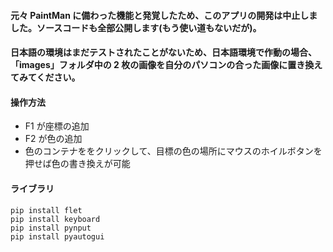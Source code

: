 #### 元々 PaintMan に備わった機能と発覚したため、このアプリの開発は中止しました。ソースコードも全部公開します(もう使い道もないだが)。

#### 日本語の環境はまだテストされたことがないため、日本語環境で作動の場合、「images」フォルダ中の 2 枚の画像を自分のパソコンの合った画像に置き換えてみてください。

#### 操作方法

- F1 が座標の追加
- F2 が色の追加
- 色のコンテナををクリックして、目標の色の場所にマウスのホイルボタンを押せば色の書き換えが可能

#### ライブラリ

```
pip install flet
pip install keyboard
pip install pynput
pip install pyautogui
```
